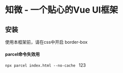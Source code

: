 # 知微 - 一个贴心的Vue UI框架

## 安装
使用本框架前，请在css中开启 border-box

#### parcel命令失效用
`npx parcel index.html --no-cache
`
123
